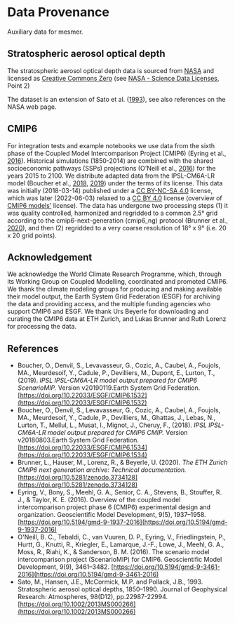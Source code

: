 # Data Provenance

Auxiliary data for mesmer.

## Stratospheric aerosol optical depth

The stratospheric aerosol optical depth data is sourced from [NASA](https://data.giss.nasa.gov/modelforce/strataer/)
and licensed as [Creative Commons Zero](https://creativecommons.org/public-domain/cc0/) (see [NASA - Science Data Licenses](https://science.data.nasa.gov/about/license), Point 2)

The dataset is an extension of Sato et al. ([1993](https://doi.org/10.1029/93JD02553)), see also references on the NASA web page.


## CMIP6

For integration tests and example notebooks we use data from the sixth phase of the Coupled
Model Intercomparison Project (CMIP6) (Eyring et al., [2016](https://doi.org/10.5194/gmd-9-1937-2016)).
Historical simulations (1850-2014) are combined with the shared socioeconomic pathways
(SSPs) projections (O'Neill et al., [2016](https://doi.org/10.5194/gmd-9-3461-2016))
for the years 2015 to 2100.
We distribute adapted data from the IPSL-CM6A-LR model (Boucher et al., [2018](https://doi.org/10.22033/ESGF/CMIP6.1534), [2019](https://doi.org/10.22033/ESGF/CMIP6.1532)) under the terms of its license. This data was initially (2018-03-14) published under a [CC BY-NC-SA 4.0](https://creativecommons.org/licenses/by-nc-sa/4.0/) license, which was later (2022-06-03) relaxed to a [CC BY 4.0](https://creativecommons.org/licenses/by/4.0/) license (overview of [CMIP6 models'](https://wcrp-cmip.github.io/CMIP6_CVs/docs/CMIP6_source_id_licenses.html) license).
The data has undergone two processing steps (1) it was quality controlled, harmonized and regridded to a common 2.5° grid according to the cmip6-next-generation (cmip6_ng) protocol
(Brunner et al., [2020](https://doi.org/10.5281/zenodo.3734128)), and then (2) regridded to a very coarse resolution of 18° x 9° (i.e. 20 x 20 grid points).


## Acknowledgement

We acknowledge the World Climate Research Programme, which, through its Working Group on
Coupled Modelling, coordinated and promoted CMIP6. We thank the climate modeling groups
for producing and making available their model output, the Earth System Grid Federation
(ESGF) for archiving the data and providing access, and the multiple funding agencies
who support CMIP6 and ESGF. We thank Urs Beyerle for downloading and curating the
CMIP6 data at ETH Zurich, and Lukas Brunner and Ruth Lorenz for processing the data.


## References

* Boucher, O., Denvil, S., Levavasseur, G., Cozic, A., Caubel, A., Foujols, MA., Meurdesoif, Y., Cadule, P., Devilliers, M., Dupont, E., Lurton, T.,  (2019). *IPSL IPSL-CM6A-LR model output prepared for CMIP6 ScenarioMIP.* Version v20190119.Earth System Grid Federation. [https://doi.org/10.22033/ESGF/CMIP6.1532](https://doi.org/10.22033/ESGF/CMIP6.1532)
* Boucher, O., Denvil, S., Levavasseur, G., Cozic, A., Caubel, A., Foujols, MA., Meurdesoif, Y., Cadule, P., Devilliers, M., Ghattas, J., Lebas, N., Lurton, T., Mellul, L., Musat, I., Mignot, J., Cheruy, F., (2018). *IPSL IPSL-CM6A-LR model output prepared for CMIP6 CMIP.* Version v20180803.Earth System Grid Federation. [https://doi.org/10.22033/ESGF/CMIP6.1534](https://doi.org/10.22033/ESGF/CMIP6.1534)
* Brunner, L., Hauser, M., Lorenz, R., & Beyerle, U. (2020). *The ETH Zurich CMIP6 next generation archive: Technical documentation.* [https://doi.org/10.5281/zenodo.3734128](https://doi.org/10.5281/zenodo.3734128)
* Eyring, V., Bony, S., Meehl, G. A., Senior, C. A., Stevens, B., Stouffer, R. J., & Taylor, K. E. (2016). Overview of the coupled model intercomparison project phase 6 (CMIP6) experimental design and organization. Geoscientific Model Development, 9(5), 1937–1958. [https://doi.org/10.5194/gmd-9-1937-2016](https://doi.org/10.5194/gmd-9-1937-2016)
* O'Neill, B. C., Tebaldi, C., van Vuuren, D. P., Eyring, V., Friedlingstein, P., Hurtt, G., Knutti, R., Kriegler, E., Lamarque, J.-F., Lowe, J., Meehl, G. A., Moss, R., Riahi, K., & Sanderson, B. M. (2016). The scenario model intercomparison project (ScenarioMIP) for CMIP6. Geoscientific Model Development, 9(9), 3461–3482. [https://doi.org/10.5194/gmd-9-3461-2016](https://doi.org/10.5194/gmd-9-3461-2016)
* Sato, M., Hansen, J.E., McCormick, M.P. and Pollack, J.B., 1993. Stratospheric aerosol optical depths, 1850–1990. Journal of Geophysical Research: Atmospheres, 98(D12), pp.22987-22994. [https://doi.org/10.1002/2013MS000266](https://doi.org/10.1002/2013MS000266)
